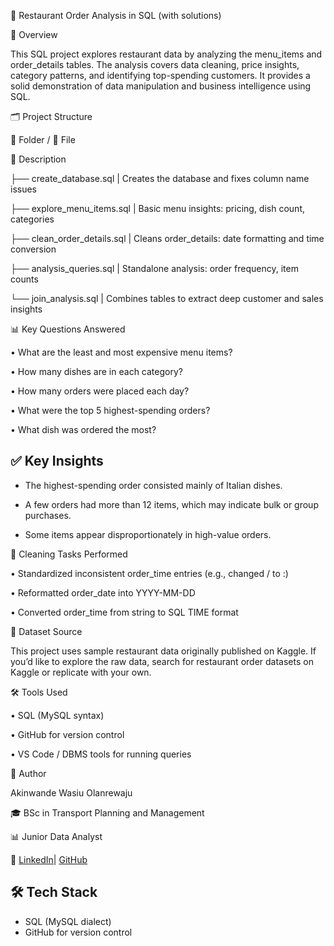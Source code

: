 
🧾 Restaurant Order Analysis in SQL (with solutions)

📌 Overview

This SQL project explores restaurant data by analyzing the menu_items and order_details tables. The analysis covers data cleaning, price insights, category patterns, and identifying top-spending customers. It provides a solid demonstration of data manipulation and business intelligence using SQL.




🗂 Project Structure

📁 Folder / 📄 File

🧾 Description


├── create_database.sql     | Creates the database and fixes column name issues

├── explore_menu_items.sql  | Basic menu insights: pricing, dish count, categories

├── clean_order_details.sql | Cleans order_details: date formatting and time conversion

├── analysis_queries.sql    |  Standalone analysis: order frequency, item counts

└── join_analysis.sql       | Combines tables to extract deep customer and sales insights



📊 Key Questions Answered

• What are the least and most expensive menu items?

• How many dishes are in each category?

• How many orders were placed each day?

• What were the top 5 highest-spending orders?

• What dish was ordered the most?
 


## ✅ Key Insights

- The highest-spending order consisted mainly of Italian dishes.
 
- A few orders had more than 12 items, which may indicate bulk or group purchases.
  
- Some items appear disproportionately in high-value orders.

🧼 Cleaning Tasks Performed

• Standardized inconsistent order_time entries (e.g., changed / to :)

• Reformatted order_date into YYYY-MM-DD

• Converted order_time from string to SQL TIME format

🔗 Dataset Source

This project uses sample restaurant data originally published on Kaggle.
If you’d like to explore the raw data, search for restaurant order datasets on Kaggle or replicate with your own.

🛠 Tools Used

• SQL (MySQL syntax)

• GitHub for version control

• VS Code / DBMS tools for running queries

👤 Author

Akinwande Wasiu Olanrewaju

🎓 BSc in Transport Planning and Management

📊 Junior Data Analyst

🔗 [LinkedIn](https://www.linkedin.com/in/akinwande-wasiu-b49b62327)| [GitHub](https://github.com/wandewise)

## 🛠 Tech Stack
- SQL (MySQL dialect)
- GitHub for version control







